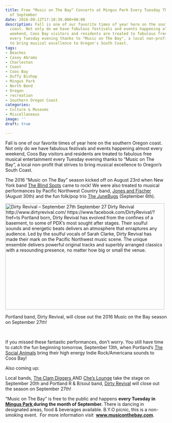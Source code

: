 ```yaml
---
title: Free "Music on The Bay" Concerts at Mingus Park Every Tuesday Through the End
  of September
date: 2016-09-12T17:10:39.000+00:00
description: Fall is one of our favorite times of year here on the southern Oregon
  coast. Not only do we have fabulous festivals and events happening almost every
  weekend, Coos Bay visitors and residents are treated to fabulous free musical entertainment
  every Tuesday evening thanks to "Music on The Bay", a local non-profit that strives
  to bring musical excellence to Oregon's South Coast.
tags:
- Beaches
- Casey Abrams
- Charleston
- Coast
- Coos Bay
- Duffy Bishop
- Mingus Park
- North Bend
- Oregon
- recreation
- Southern Oregon Coast
categories:
- Culture & Museums
- Miscellaneous
image: ''
draft: true

---
```

Fall is one of our favorite times of year here on the southern Oregon coast. Not only do we have fabulous festivals and events happening almost every weekend, Coos Bay visitors and residents are treated to fabulous free musical entertainment every Tuesday evening thanks to &#8220;Music on The Bay&#8221;, a local non-profit that strives to bring musical excellence to Oregon&#8217;s South Coast.

The 2016 &#8220;Music on The Bay&#8221; season kicked off on August 23rd when New York band <a href="http://musiconthebayoregon.com/the-blind-spots/" target="_blank">The Blind Spots</a> came to rock! We were also treated to musical performances by Pacific Northwest Country band, <a href="http://musiconthebayoregon.com/jones-and-fischer/" target="_blank">Jones and Fischer</a> (August 30th) and the fun folk/pop trio <a href="http://musiconthebayoregon.com/the-junebugs/" target="_blank">The JuneBugs</a> (September 6th).

<div id="attachment_93600" style="width: 510px" class="wp-caption aligncenter">
  <img class="wp-image-93600 size-full" src="/wp-content/uploads/2013/09/Dirty-Revival.jpg" alt="Dirty Revival – September 27th  September 27  Dirty Revival  http://www.dirtyrevival.com/  https://www.facebook.com/DirtyRevival/?fref=ts     Portland born, Dirty Revival has evolved from the confines of a basement, to some of PDX’s most sought after stages. Their soulful sounds and energetic beats delivers an atmosphere that enraptures any audience.  Led by the soulful vocals of Sarah Clarke, Dirty Revival has made their mark on the Pacific Northwest music scene. The unique ensemble delivers powerful original tracks and superbly arranged classics with a resounding presence, no matter how big or small the venue." width="500" height="333" srcset="/wp-content/uploads/2013/09/Dirty-Revival.jpg 500w, /wp-content/uploads/2013/09/Dirty-Revival-200x133.jpg 200w, /wp-content/uploads/2013/09/Dirty-Revival-254x168.jpg 254w, /wp-content/uploads/2013/09/Dirty-Revival-120x80.jpg 120w" sizes="(max-width: 500px) 100vw, 500px" />
  
  <p class="wp-caption-text">
    Portland band, Dirty Revival, will close out the 2016 Music on the Bay season on September 27th!
  </p>
</div>

&nbsp;

If you missed these fantastic performances, don&#8217;t worry. You still have time to catch the fun beginning tomorrow, September 13th, when Portland&#8217;s <a href="http://musiconthebayoregon.com/the-social-animals/" target="_blank">The Social Animals</a> bring their high energy Indie Rock/Americana sounds to Coos Bay!

Also coming up:
  
Local bands, <a href="http://musiconthebayoregon.com/the-clam-diggers/" target="_blank">The Clam Diggers </a> AND <a href="http://musiconthebayoregon.com/ches-lounge/" target="_blank">Che’s Lounge</a> take the stage on September 20th and Portland R & B/soul band, <a href="http://musiconthebayoregon.com/dirty-revival/" target="_blank">Dirty Revival</a> will close out the season on September 27th!

&#8220;Music on The Bay&#8221; is free to the public and happens **every Tuesday in <a href="http://www.coostrails.com/traildescriptions/minguspark/mingus.htm" target="_blank"><strong>Mingus Park</strong> </a> during the month of September.** There is dancing in designated areas, food & beverages available. B.Y.O picnic, this is a non-smoking event.  For more information visit  <a href="http://musiconthebay.com/" target="_blank"><strong>www.musiconthebay.com</strong></a>.

&nbsp;